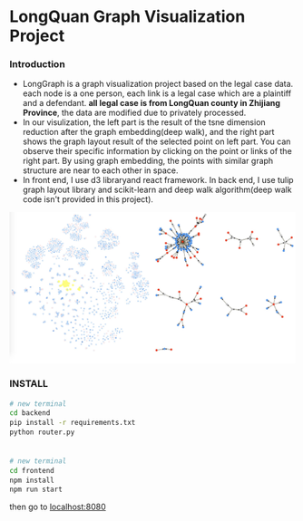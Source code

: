 # LongQuan Graph Visualization Project

### Introduction

- LongGraph is a graph visualization project based on the legal case data. each node is a one person, each link is a legal case which are a plaintiff and a defendant. **all legal case is from LongQuan county in Zhijiang Province**, the data are modified due to privately processed.
- In our visulization, the left part is the result of the tsne dimension reduction after the graph embedding(deep walk), and the right part shows the graph layout result of the selected point on left part. You can observe their specific information by clicking on the point or links of the right part. By using graph embedding, the points with similar graph structure are near to each other in space.
- In front end, I use d3 libraryand react framework. In back end, I use tulip graph layout library and scikit-learn and deep walk algorithm(deep walk code isn't provided in this project).


<img src="./assets/tesser2.jpg">

### INSTALL

```bash
# new terminal
cd backend
pip install -r requirements.txt
python router.py


# new terminal
cd frontend
npm install
npm run start

```
then go to [localhost:8080](http://localhost:8080)